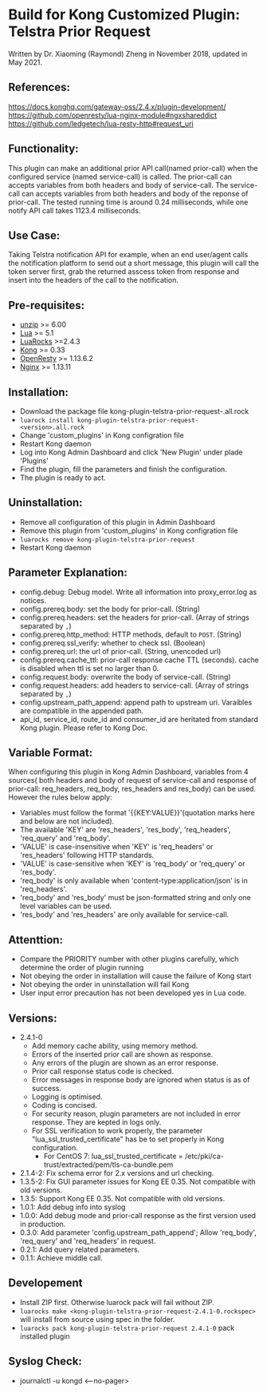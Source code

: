 # Build for Kong Customized Plugin: Telstra Prior Request
Written by Dr. Xiaoming (Raymond) Zheng in November 2018, updated in May 2021.

## References:
https://docs.konghq.com/gateway-oss/2.4.x/plugin-development/
https://github.com/openresty/lua-nginx-module#ngxshareddict
https://github.com/ledgetech/lua-resty-http#request_uri


## Functionality:
This plugin can make an additional prior API call(named prior-call) when the configured service (named service-call) is called.
The prior-call can accepts variables from both headers and body of service-call.
The service-call can accepts variables from both headers and body of the reponse of prior-call.
The tested running time is around 0.24 milliseconds, while one notify API call takes 1123.4 milliseconds.

## Use Case:
Taking Telstra notification API for example, when an end user/agent calls the notification platform to send out a short message, this plugin will call the token server first, grab the returned asscess token from response and insert into the headers of the call to the notification. 

## Pre-requisites:
- [unzip](https://linuxhint.com/centos_unzip/) >= 6.00
- [Lua](https://www.lua.org/) >= 5.1
- [LuaRocks](https://luarocks.org/) >=2.4.3
- [Kong](https://konghq.com/) >= 0.33
- [OpenResty](https://openresty.org/) >= 1.13.6.2
- [Nginx](https://nginx.org/) >= 1.13.11

## Installation:
- Download the package file kong-plugin-telstra-prior-request-<version>.all.rock
-  ```luarock install kong-plugin-telstra-prior-request-<version>.all.rock```
-  Change 'custom_plugins' in Kong configration file
-  Restart Kong daemon
-  Log into Kong Admin Dashboard and click 'New Plugin' under plade 'Plugins'
-  Find the plugin, fill the parameters and finish the configuration.
-  The plugin is ready to act.

## Uninstallation:
-  Remove all configuration of this plugin in Admin Dashboard
-  Remove this plugin from 'custom_plugins' in Kong configration file
-  ```luarocks remove kong-plugin-telstra-prior-request```
-  Restart Kong daemon

## Parameter Explanation:
- config.debug: Debug model. Write all information into proxy_error.log as notices.
- config.prereq.body: set the body for prior-call. (String)
- config.prereq.headers: set the headers for prior-call. (Array of strings separated by ```,```)
- config.prereq.http_method: HTTP methods, default to ```POST```. (String)
- config.prereq.ssl_verify: whether to check ssl. (Boolean)
- config.prereq.url: the url of prior-call. (String, unencoded url)
- config.prereq.cache_ttl: prior-call response cache TTL (seconds). cache is disabled when ttl is set no larger than 0.
- config.request.body: overwrite the body of service-call. (String)
- config.request.headers: add headers to service-call. (Array of strings separated by ```,```)
- config.upstream_path_append: append path to upstream uri. Varaibles are compatible in the appended path.
- api_id, service_id, route_id and consumer_id are heritated from standard Kong plugin. Please refer to Kong Doc.


## Variable Format:
When configuring this plugin in Kong Admin Dashboard, variables from 4 sources( both headers and body of request of service-call and response of prior-call: req_headers, req_body, res_headers and res_body) can be used. 
However the rules below apply:
- Variables must follow the format '{{KEY:VALUE}}'(quotation marks here and below are not included).
- The available 'KEY' are 'res_headers', 'res_body', 'req_headers', 'req_query'  and 'req_body'.
- 'VALUE' is case-insensitive when 'KEY' is 'req_headers' or 'res_headers' following HTTP standards.
- 'VALUE' is case-sensitive when 'KEY' is 'req_body' or 'req_query' or 'res_body'.
- 'req_body' is only available when 'content-type:application/json' is in 'req_headers'.
- 'req_body' and 'res_body' must be json-formatted string and only one level variables can be used.
- 'res_body' and 'res_headers' are only available for service-call.

## Attenttion:
-  Compare the PRIORITY number with other plugins carefully, which determine the order of plugin running
-  Not obeying the order in installation will cause the failure of Kong start
-  Not obeying the order in uninstallation will fail Kong
-  User input error precaution has not been developed yes in Lua code.

## Versions:
- 2.4.1-0
    - Add memory cache ability, using memory method. 
    - Errors of the inserted prior call are shown as response.
    - Any errors of the plugin are shown as an error response.
    - Prior call response status code is checked.
    - Error messages in response body are ignored when status is as of success.
    - Logging is optimised.
    - Coding is concised.
    - For security reason, plugin parameters are not included in error response. They are kepted in logs only.
    - For SSL verification to work properly, the parameter "lua_ssl_trusted_certificate" has be to set properly in Kong configuration.
        - For CentOS 7: lua_ssl_trusted_certificate = /etc/pki/ca-trust/extracted/pem/tls-ca-bundle.pem
- 2.1.4-2: Fix schema error for 2.x versions and url checking.
- 1.3.5-2: Fix GUI parameter issues for Kong EE 0.35. Not compatible with old versions.
- 1.3.5: Support Kong EE 0.35. Not compatible with old versions.
- 1.0.1: Add debug info into syslog
- 1.0.0: Add debug mode and prior-call response as the first version used in production.
- 0.3.0: Add parameter 'config.upstream_path_append'; Allow 'req_body', 'req_query' and 'req_headers' in request.
- 0.2.1: Add query related parameters.
- 0.1.1: Achieve middle call.

## Developement
-  Install ZIP first. Otherwise luarock pack will fail without ZIP.
- ```luarocks make <kong-plugin-telstra-prior-request-2.4.1-0.rockspec>``` will install from source using spec in the folder.
- ```luarocks pack kong-plugin-telstra-prior-request 2.4.1-0``` pack installed plugin

## Syslog Check:
- journalctl -u kongd <--no-pager>
